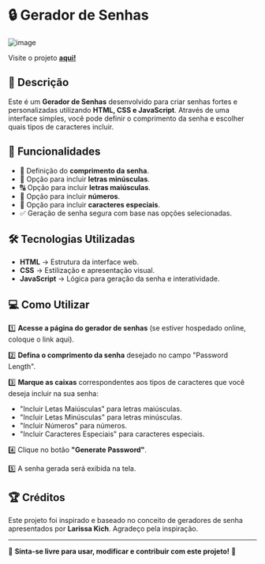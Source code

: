# 🔒 Gerador de Senhas

![image](https://github.com/user-attachments/assets/004c9338-f953-4a9e-a26b-cb075ab42256)

Visite o projeto [**aqui!**](https://joaopedrobn.github.io/gerador-de-senha/)

## 📌 Descrição

Este é um **Gerador de Senhas** desenvolvido para criar senhas fortes e personalizadas utilizando **HTML, CSS e JavaScript**. Através de uma interface simples, você pode definir o comprimento da senha e escolher quais tipos de caracteres incluir.

## 🚀 Funcionalidades

- 🔑 Definição do **comprimento da senha**.
- 🔡 Opção para incluir **letras minúsculas**.
- 🔠 Opção para incluir **letras maiúsculas**.
- 🔢 Opção para incluir **números**.
- 🔢 Opção para incluir **caracteres especiais**.
- ✅ Geração de senha segura com base nas opções selecionadas.

## 🛠️ Tecnologias Utilizadas

- **HTML** → Estrutura da interface web.
- **CSS** → Estilização e apresentação visual.
- **JavaScript** → Lógica para geração da senha e interatividade.

## 💻 Como Utilizar

1️⃣ **Acesse a página do gerador de senhas** (se estiver hospedado online, coloque o link aqui).

2️⃣ **Defina o comprimento da senha** desejado no campo "Password Length".

3️⃣ **Marque as caixas** correspondentes aos tipos de caracteres que você deseja incluir na sua senha:
   - "Incluir Letas Maiúsculas" para letras maiúsculas.
   - "Incluir Letas Minúsculas" para letras minúsculas.
   - "Incluir Números" para números.
   - "Incluir Caracteres Especiais" para caracteres especiais.

4️⃣ Clique no botão **"Generate Password"**.

5️⃣ A senha gerada será exibida na tela.

## 🏆 Créditos

Este projeto foi inspirado e baseado no conceito de geradores de senha apresentados por **Larissa Kich**. Agradeço pela inspiração.

---

📌 **Sinta-se livre para usar, modificar e contribuir com este projeto!** 🚀
